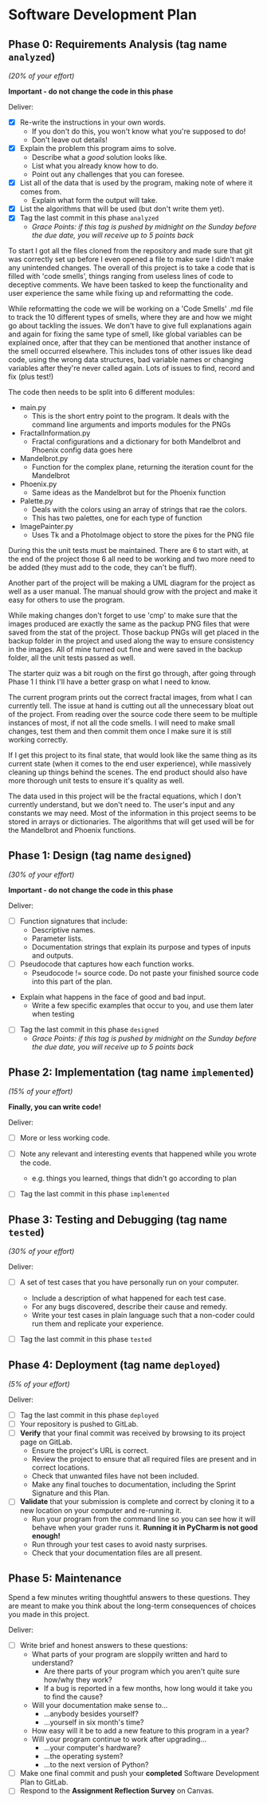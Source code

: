# Software Development Plan

## Phase 0: Requirements Analysis (tag name `analyzed`)
*(20% of your effort)*

**Important - do not change the code in this phase**

Deliver:

* [x] Re-write the instructions in your own words.
    *   If you don't do this, you won't know what you're supposed to do!
    *   Don't leave out details!
* [x] Explain the problem this program aims to solve.
    *   Describe what a *good* solution looks like.
    *   List what you already know how to do.
    *   Point out any challenges that you can foresee.
* [x] List all of the data that is used by the program, making note of where it comes from.
    *   Explain what form the output will take.
* [x] List the algorithms that will be used (but don't write them yet).
* [x] Tag the last commit in this phase `analyzed`
    * *Grace Points: if this tag is pushed by midnight on the Sunday before the due date, you will receive up to 5 points back*

To start I got all the files cloned from the repository and made sure that git was correctly set up before I even opened
a file to make sure I didn't make any unintended changes. The overall of this project is to take a code that is filled with
'code smells', things ranging from useless lines of code to deceptive comments. We have been tasked to keep the functionality 
and user experience the same while fixing up and reformatting the code. 

While reformatting the code we will be working on a 'Code Smells' .md file to track the 10 different types of smells, where
they are and how we might go about tackling the issues. We don't have to give full explanations again and again for fixing 
the same type of smell, like global variables can be explained once, after that they can be mentioned that another instance 
of the smell occurred elsewhere. This includes tons of other issues like dead code, using the wrong data structures, bad
variable names or changing variables after they're never called again. Lots of issues to find, record and fix (plus test!)

The code then needs to be split into 6 different modules:
* main.py
  * This is the short entry point to the program. It deals with the command line arguments and imports modules for the PNGs
* FractalInformation.py
  * Fractal configurations and a dictionary for both Mandelbrot and Phoenix config data goes here
* Mandelbrot.py
  * Function for the complex plane, returning the iteration count for the Mandelbrot
* Phoenix.py
  * Same ideas as the Mandelbrot but for the Phoenix function
* Palette.py
  * Deals with the colors using an array of strings that rae the colors.
  * This has two palettes, one for each type of function
* ImagePainter.py
  * Uses Tk and a PhotoImage object to store the pixes for the PNG file

During this the unit tests must be maintained. There are 6 to start with, at the end of the project those 6 all need to
be working and two more need to be added (they must add to the code, they can't be fluff). 

Another part of the project will be making a UML diagram for the project as well as a user manual. The manual should grow 
with the project and make it easy for others to use the program. 

While making changes don't forget to use 'cmp' to make sure that the images produced are exactly the same as the packup
PNG files that were saved from the stat of the project. Those backup PNGs will get placed in the backup folder in the project
and used along the way to ensure consistency in the images. All of mine turned out fine and were saved in the backup folder,
all the unit tests passed as well. 

The starter quiz was a bit rough on the first go through, after going through Phase 1 I think I'll have a better grasp on
what I need to know. 

The current program prints out the correct fractal images, from what I can currently tell. The issue at hand is cutting
out all the unnecessary bloat out of the project. From reading over the source code there seem to be multiple instances
of most, if not all the code smells. I will need to make small changes, test them and then commit them once I make sure 
it is still working correctly. 

If I get this project to its final state, that would look like the same thing as its current state (when it comes to the 
end user experience), while massively cleaning up things behind the scenes. The end product should also have more thorough
unit tests to ensure it's quality as well. 

The data used in this project will be the fractal equations, which I don't currently understand, but we don't need to. The
user's input and any constants we may need. Most of the information in this project seems to be stored in arrays or 
dictionaries. The algorithms that will get used will be for the Mandelbrot and Phoenix functions. 

## Phase 1: Design (tag name `designed`)
*(30% of your effort)*

**Important - do not change the code in this phase**

Deliver:

*   [ ] Function signatures that include:
    *   Descriptive names.
    *   Parameter lists.
    *   Documentation strings that explain its purpose and types of inputs and outputs.
*   [ ] Pseudocode that captures how each function works.
    *   Pseudocode != source code.  Do not paste your finished source code into this part of the plan.
*   Explain what happens in the face of good and bad input.
    *   Write a few specific examples that occur to you, and use them later when testing
*   [ ] Tag the last commit in this phase `designed`
    *   *Grace Points: if this tag is pushed by midnight on the Sunday before the due date, you will receive up to 5 points back*


## Phase 2: Implementation (tag name `implemented`)
*(15% of your effort)*

**Finally, you can write code!**

Deliver:

*   [ ] More or less working code.
*   [ ] Note any relevant and interesting events that happened while you wrote the code.
    *   e.g. things you learned, things that didn't go according to plan
*   [ ] Tag the last commit in this phase `implemented`


## Phase 3: Testing and Debugging (tag name `tested`)
*(30% of your effort)*

Deliver:

*   [ ] A set of test cases that you have personally run on your computer.
    *   Include a description of what happened for each test case.
    *   For any bugs discovered, describe their cause and remedy.
    *   Write your test cases in plain language such that a non-coder could run them and replicate your experience.
*   [ ] Tag the last commit in this phase `tested`


## Phase 4: Deployment (tag name `deployed`)
*(5% of your effort)*

Deliver:

*   [ ] Tag the last commit in this phase `deployed`
*   [ ] Your repository is pushed to GitLab.
*   [ ] **Verify** that your final commit was received by browsing to its project page on GitLab.
    *   Ensure the project's URL is correct.
    *   Review the project to ensure that all required files are present and in correct locations.
    *   Check that unwanted files have not been included.
    *   Make any final touches to documentation, including the Sprint Signature and this Plan.
*   [ ] **Validate** that your submission is complete and correct by cloning it to a new location on your computer and re-running it.
	*	Run your program from the command line so you can see how it will behave when your grader runs it.  **Running it in PyCharm is not good enough!**
    *   Run through your test cases to avoid nasty surprises.
    *   Check that your documentation files are all present.


## Phase 5: Maintenance

Spend a few minutes writing thoughtful answers to these questions.  They are meant to make you think about the long-term consequences of choices you made in this project.

Deliver:

*   [ ] Write brief and honest answers to these questions:
    *   What parts of your program are sloppily written and hard to understand?
        *   Are there parts of your program which you aren't quite sure how/why they work?
        *   If a bug is reported in a few months, how long would it take you to find the cause?
    *   Will your documentation make sense to...
        *   ...anybody besides yourself?
        *   ...yourself in six month's time?
    *   How easy will it be to add a new feature to this program in a year?
    *   Will your program continue to work after upgrading...
        *   ...your computer's hardware?
        *   ...the operating system?
        *   ...to the next version of Python?
*   [ ] Make one final commit and push your **completed** Software Development Plan to GitLab.
*   [ ] Respond to the **Assignment Reflection Survey** on Canvas.
